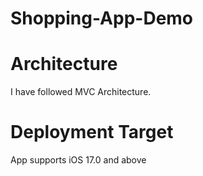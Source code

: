 # Shopping-App-Demo

# Architecture
 I have followed MVC Architecture.

# Deployment Target
  App supports iOS 17.0 and above
